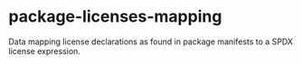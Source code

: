 # package-licenses-mapping
Data mapping license declarations as found in package manifests to a SPDX license expression.
